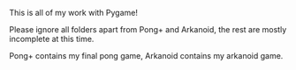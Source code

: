 This is all of my work with Pygame!

Please ignore all folders apart from Pong+ and Arkanoid, the rest are mostly incomplete at this time.

Pong+ contains my final pong game, Arkanoid contains my arkanoid game. 
